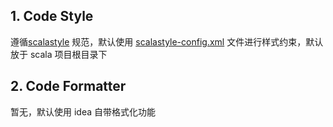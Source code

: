 
## 1. Code Style
遵循[scalastyle](https://github.com/scalastyle/scalastyle) 规范，默认使用 [scalastyle-config.xml](./scalastyle-config.xml) 文件进行样式约束，默认放于 scala 项目根目录下

## 2. Code Formatter
暂无，默认使用 idea 自带格式化功能
